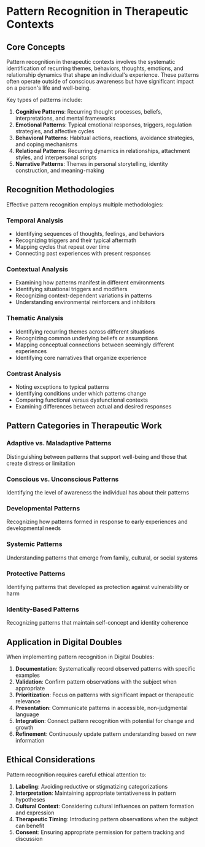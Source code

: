 # Pattern Recognition in Therapeutic Contexts

## Core Concepts

Pattern recognition in therapeutic contexts involves the systematic identification of recurring themes, behaviors, thoughts, emotions, and relationship dynamics that shape an individual's experience. These patterns often operate outside of conscious awareness but have significant impact on a person's life and well-being.

Key types of patterns include:

1. **Cognitive Patterns**: Recurring thought processes, beliefs, interpretations, and mental frameworks
2. **Emotional Patterns**: Typical emotional responses, triggers, regulation strategies, and affective cycles
3. **Behavioral Patterns**: Habitual actions, reactions, avoidance strategies, and coping mechanisms
4. **Relational Patterns**: Recurring dynamics in relationships, attachment styles, and interpersonal scripts
5. **Narrative Patterns**: Themes in personal storytelling, identity construction, and meaning-making

## Recognition Methodologies

Effective pattern recognition employs multiple methodologies:

### Temporal Analysis
- Identifying sequences of thoughts, feelings, and behaviors
- Recognizing triggers and their typical aftermath
- Mapping cycles that repeat over time
- Connecting past experiences with present responses

### Contextual Analysis
- Examining how patterns manifest in different environments
- Identifying situational triggers and modifiers
- Recognizing context-dependent variations in patterns
- Understanding environmental reinforcers and inhibitors

### Thematic Analysis
- Identifying recurring themes across different situations
- Recognizing common underlying beliefs or assumptions
- Mapping conceptual connections between seemingly different experiences
- Identifying core narratives that organize experience

### Contrast Analysis
- Noting exceptions to typical patterns
- Identifying conditions under which patterns change
- Comparing functional versus dysfunctional contexts
- Examining differences between actual and desired responses

## Pattern Categories in Therapeutic Work

### Adaptive vs. Maladaptive Patterns
Distinguishing between patterns that support well-being and those that create distress or limitation

### Conscious vs. Unconscious Patterns
Identifying the level of awareness the individual has about their patterns

### Developmental Patterns
Recognizing how patterns formed in response to early experiences and developmental needs

### Systemic Patterns
Understanding patterns that emerge from family, cultural, or social systems

### Protective Patterns
Identifying patterns that developed as protection against vulnerability or harm

### Identity-Based Patterns
Recognizing patterns that maintain self-concept and identity coherence

## Application in Digital Doubles

When implementing pattern recognition in Digital Doubles:

1. **Documentation**: Systematically record observed patterns with specific examples
2. **Validation**: Confirm pattern observations with the subject when appropriate
3. **Prioritization**: Focus on patterns with significant impact or therapeutic relevance
4. **Presentation**: Communicate patterns in accessible, non-judgmental language
5. **Integration**: Connect pattern recognition with potential for change and growth
6. **Refinement**: Continuously update pattern understanding based on new information

## Ethical Considerations

Pattern recognition requires careful ethical attention to:

1. **Labeling**: Avoiding reductive or stigmatizing categorizations
2. **Interpretation**: Maintaining appropriate tentativeness in pattern hypotheses
3. **Cultural Context**: Considering cultural influences on pattern formation and expression
4. **Therapeutic Timing**: Introducing pattern observations when the subject can benefit
5. **Consent**: Ensuring appropriate permission for pattern tracking and discussion

